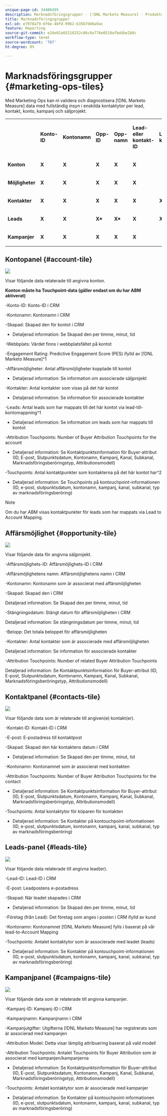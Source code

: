 ```yaml
---
unique-page-id: 34406495
description: Marknadsföringsgrupper - [!DNL Marketo Measure] - Produktdokumentation
title: Marknadsföringsgrupper
exl-id: e7978a79-6f6e-4bfd-9962-b35b7d46a9ac
feature: Reporting
source-git-commit: e24e01a03218252c06c9a776e0519afbddbe2b8c
workflow-type: tm+mt
source-wordcount: '767'
ht-degree: 0%

---
```


# Marknadsföringsgrupper {#marketing-ops-tiles}

Med Marketing Ops kan ni validera och diagnostisera [!DNL Marketo Measure] data med fullständig insyn i enskilda kontaktytor per lead, kontakt, konto, kampanj och säljprojekt.

<table> 
 <colgroup> 
  <col> 
  <col> 
  <col> 
  <col> 
  <col> 
  <col> 
  <col> 
  <col> 
  <col> 
  <col> 
  <col> 
  <col> 
  <col> 
 </colgroup> 
 <tbody> 
  <tr> 
   <td><br></td> 
   <td><p><strong>Konto-ID</strong></p></td> 
   <td><p><strong>Kontonamn</strong></p></td> 
   <td><p><strong>Opp-ID</strong></p></td> 
   <td><p><strong>Opp-namn</strong></p></td> 
   <td><p><strong>Lead- eller kontakt-ID</strong></p></td> 
   <td><p><strong>Lead- eller kontaktmejl</strong></p></td> 
   <td><p><strong>Kampanj-ID</strong></p></td> 
   <td><p><strong>Opp Won</strong></p></td> 
   <td><p><strong>Skapat den</strong></p></td> 
   <td><p><strong>Opp stängningsdatum</strong></p></td> 
   <td><p><strong>Kontaktpunktsdatum</strong></p></td> 
   <td><p><strong>Attributionsmodell</strong></p></td> 
  </tr> 
  <tr> 
   <td><p><strong>Konton</strong></p></td> 
   <td><strong>X</strong></td> 
   <td><strong>X</strong></td> 
   <td><strong>X</strong></td> 
   <td><strong>X</strong></td> 
   <td><strong>X</strong></td> 
   <td><br></td> 
   <td><strong>X</strong></td> 
   <td><strong>X</strong></td> 
   <td><strong>X</strong></td> 
   <td><strong>X</strong></td> 
   <td><strong>X</strong></td> 
   <td><strong>X</strong></td> 
  </tr> 
  <tr> 
   <td><p><strong>Möjligheter</strong></p></td> 
   <td><strong>X</strong></td> 
   <td><strong>X</strong></td> 
   <td><strong>X</strong></td> 
   <td><strong>X</strong></td> 
   <td><strong>X</strong></td> 
   <td><br></td> 
   <td><strong>X</strong></td> 
   <td><strong>X</strong></td> 
   <td><strong>X</strong></td> 
   <td><strong>X</strong></td> 
   <td><strong>X</strong></td> 
   <td><strong>X</strong></td> 
  </tr> 
  <tr> 
   <td><p><strong>Kontakter</strong></p></td> 
   <td><strong>X</strong></td> 
   <td><strong>X</strong></td> 
   <td><strong>X</strong></td> 
   <td><strong>X</strong></td> 
   <td><strong>X</strong></td> 
   <td><strong>X</strong></td> 
   <td><strong>X</strong></td> 
   <td><strong>X</strong></td> 
   <td><strong>X</strong></td> 
   <td><strong>X</strong></td> 
   <td><strong>X</strong></td> 
   <td><strong>X</strong></td> 
  </tr> 
  <tr> 
   <td><p><strong>Leads</strong></p></td> 
   <td><strong>X</strong></td> 
   <td><strong>X</strong></td> 
   <td><strong>X*</strong></td> 
   <td><strong>X*</strong></td> 
   <td><strong>X</strong></td> 
   <td><strong>X</strong></td> 
   <td><strong>X</strong></td> 
   <td><strong>X*</strong></td> 
   <td><strong>X*</strong></td> 
   <td><strong>X*</strong></td> 
   <td><strong>X</strong></td> 
   <td><strong>X</strong></td> 
  </tr> 
  <tr> 
   <td><p><strong>Kampanjer</strong></p></td> 
   <td><strong>X</strong></td> 
   <td><strong>X</strong></td> 
   <td><strong>X</strong></td> 
   <td><strong>X</strong></td> 
   <td><strong>X</strong></td> 
   <td><br></td> 
   <td><strong>X</strong></td> 
   <td><strong>X</strong></td> 
   <td><strong>X</strong></td> 
   <td><strong>X</strong></td> 
   <td><strong>X</strong></td> 
   <td><strong>X</strong></td> 
  </tr> 
 </tbody> 
</table>

## Kontopanel {#account-tile}

![](assets/one-1.png)

Visar följande data relaterade till angivna konton.

**Konton måste ha Touchpoint-data (gäller endast om du har ABM aktiverat)**

-Konto-ID: Konto-ID i CRM

-Kontonamn: Kontonamn i CRM

-Skapad: Skapad den för kontot i CRM

* Detaljerad information: Se Skapad den per timme, minut, tid

-Webbplats: Värdet finns i webbplatsfältet på kontot

-Engagement Rating: Predictive Engagement Score (PES) ifylld av [!DNL Marketo Measure]^1

-Affärsmöjligheter: Antal affärsmöjligheter kopplade till kontot

* Detaljerad information: Se information om associerade säljprojekt

-Kontakter: Antal kontakter som visas på det här kontot

* Detaljerad information: Se information för associerade kontakter

-Leads: Antal leads som har mappats till det här kontot via lead-till-kontomappning^1

* Detaljerad information: Se information om leads som har mappats till kontot

-Attribution Touchpoints: Number of Buyer Attribution Touchpoints for the account

* Detaljerad information: Se Kontaktpunktsinformation för Buyer-attribut (ID, E-post, Slutpunktsdatum, Kontonamn, Kampanj, Kanal, Subkanal, Marknadsföringsberöringstyp, Attributionsmodell)

-Touchpoints: Antal kontaktpunkter som kontakterna på det här kontot har^2

* Detaljerad information: Se Touchpoints på kontouchpoint-informationen (ID, e-post, slutpunktsdatum, kontonamn, kampanj, kanal, subkanal, typ av marknadsföringsberöring)

>[!NOTE]
>
>Om du har ABM visas kontaktpunkter för leads som har mappats via Lead to Account Mapping.

## Affärsmöjlighet {#opportunity-tile}

![](assets/two-1.png)

Visar följande data för angivna säljprojekt.

-Affärsmöjlighets-ID: Affärsmöjlighets-ID i CRM

-Affärsmöjlighetens namn: Affärsmöjlighetens namn i CRM

-Kontonamn: Kontonamn som är associerat med affärsmöjligheten

-Skapad: Skapad den i CRM

Detaljerad information: Se Skapad den per timme, minut, tid

-Stängningsdatum: Stängt datum för affärsmöjligheten i CRM

Detaljerad information: Se stängningsdatum per timme, minut, tid

-Belopp: Det totala beloppet för affärsmöjligheten

-Kontakter: Antal kontakter som är associerade med affärsmöjligheten

Detaljerad information: Se information för associerade kontakter

-Attribution Touchpoints: Number of related Buyer Attribution Touchpoints

Detaljerad information: Se Kontaktpunktsinformation för Buyer-attribut (ID, E-post, Slutpunktsdatum, Kontonamn, Kampanj, Kanal, Subkanal, Marknadsföringsberöringstyp, Attributionsmodell)

## Kontaktpanel {#contacts-tile}

![](assets/three-1.png)

Visar följande data som är relaterade till angiven(e) kontakt(er).

-Kontakt-ID: Kontakt-ID i CRM

-E-post: E-postadress till kontaktpost

-Skapad: Skapad den här kontaktens datum i CRM

* Detaljerad information: Se Skapad den per timme, minut, tid

-Kontonamn: Kontonamnet som är associerat med kontakten

-Attribution Touchpoints: Number of Buyer Attribution Touchpoints for the contact

* Detaljerad information: Se Kontaktpunktsinformation för Buyer-attribut (ID, E-post, Slutpunktsdatum, Kontonamn, Kampanj, Kanal, Subkanal, Marknadsföringsberöringstyp, Attributionsmodell)

-Touchpoints: Antal kontaktytor för köparen för kontakten

* Detaljerad information: Se Kontakter på kontouchpoint-informationen (ID, e-post, slutpunktsdatum, kontonamn, kampanj, kanal, subkanal, typ av marknadsföringsberöring)

## Leads-panel {#leads-tile}

![](assets/four-1.png)

Visar följande data relaterade till angivna lead(er).

-Lead-ID: Lead-ID i CRM

-E-post: Leadpostens e-postadress

-Skapad: När leadet skapades i CRM

* Detaljerad information: Se Skapad den per timme, minut, tid

-Företag (från Lead): Det företag som anges i posten i CRM ifylld av kund

-Kontonamn: Kontonamnet [!DNL Marketo Measure] fylls i baserat på vår lead-to-Account Mapping

-Touchpoints: Antalet kontaktytor som är associerade med leadet (leads)

* Detaljerad information: Se Kontakter på kontouchpoint-informationen (ID, e-post, slutpunktsdatum, kontonamn, kampanj, kanal, subkanal, typ av marknadsföringsberöring)

## Kampanjpanel {#campaigns-tile}

![](assets/five-1.png)

Visar följande data som är relaterade till angivna kampanjer.

-Kampanj-ID: Kampanj-ID i CRM

-Kampanjnamn: Kampanjnamn i CRM

-Kampanjutgifter: Utgifterna [!DNL Marketo Measure] har registrerats som är associerad med kampanjen

-Attribution Model: Detta visar lämplig attribuering baserat på vald modell

-Attribution Touchpoints: Antalet Touchpoints för Buyer Attribution som är associerat med kampanjen/kampanjerna

* Detaljerad information: Se Kontaktpunktsinformation för Buyer-attribut (ID, E-post, Slutpunktsdatum, Kontonamn, Kampanj, Kanal, Subkanal, Marknadsföringsberöringstyp, Attributionsmodell)

-Touchpoints: Antalet kontaktytor som är associerade med kampanjer

* Detaljerad information: Se Kontakter på kontouchpoint-informationen (ID, e-post, slutpunktsdatum, kontonamn, kampanj, kanal, subkanal, typ av marknadsföringsberöring)
